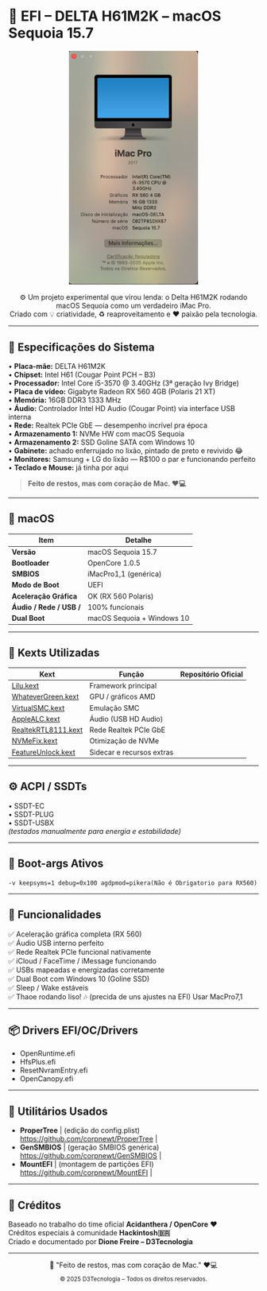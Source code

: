 # 🍏 EFI – DELTA H61M2K – macOS Sequoia 15.7

<p align="center">
  <img src="about-imac.png" width="260" alt="Sobre este Mac – iMac Pro (Sequoia)">
</p>




<p align="center">
  ⚙️ Um projeto experimental que virou lenda: o Delta H61M2K rodando macOS Sequoia como um verdadeiro iMac Pro.<br>
  Criado com 💡 criatividade, ♻️ reaproveitamento e ❤️ paixão pela tecnologia.
</p>

---

## 🧠 Especificações do Sistema

• **Placa-mãe:** DELTA H61M2K  
• **Chipset:** Intel H61 (Cougar Point PCH – B3)  
• **Processador:** Intel Core i5-3570 @ 3.40GHz (3ª geração Ivy Bridge)  
• **Placa de vídeo:** Gigabyte Radeon RX 560 4GB (Polaris 21 XT)  
• **Memória:** 16GB DDR3 1333 MHz  
• **Áudio:** Controlador Intel HD Audio (Cougar Point) via interface USB interna  
• **Rede:** Realtek PCIe GbE — desempenho incrível pra época  
• **Armazenamento 1:** NVMe HW com macOS Sequoia  
• **Armazenamento 2:** SSD Goline SATA com Windows 10  
• **Gabinete:** achado enferrujado no lixão, pintado de preto e revivido 😂  
• **Monitores:** Samsung + LG do lixão — R$100 o par e funcionando perfeito  
• **Teclado e Mouse:** já tinha por aqui  

> **Feito de restos, mas com coração de Mac. ❤️💻**

---

## 🍎 macOS

| Item | Detalhe |
|------|----------|
| **Versão** | macOS Sequoia 15.7 |
| **Bootloader** | OpenCore 1.0.5 |
| **SMBIOS** | iMacPro1,1 (genérica) |
| **Modo de Boot** | UEFI |
| **Aceleração Gráfica** | OK (RX 560 Polaris) |
| **Áudio / Rede / USB /** | 100% funcionais |
| **Dual Boot** | macOS Sequoia + Windows 10 |

---

## 🧩 Kexts Utilizadas

| Kext | Função | Repositório Oficial |
|------|--------|----------------------|
| [Lilu.kext](https://github.com/acidanthera/Lilu) | Framework principal |
| [WhateverGreen.kext](https://github.com/acidanthera/WhateverGreen) | GPU / gráficos AMD |
| [VirtualSMC.kext](https://github.com/acidanthera/VirtualSMC) | Emulação SMC |
| [AppleALC.kext](https://github.com/acidanthera/AppleALC) | Áudio (USB HD Audio) |
| [RealtekRTL8111.kext](https://github.com/Mieze/RTL8111_driver_for_OS_X) | Rede Realtek PCIe GbE |
| [NVMeFix.kext](https://github.com/acidanthera/NVMeFix) | Otimização de NVMe |
| [FeatureUnlock.kext](https://github.com/acidanthera/FeatureUnlock) | Sidecar e recursos extras |

---

## ⚙️ ACPI / SSDTs

• SSDT-EC  
• SSDT-PLUG  
• SSDT-USBX  
*(testados manualmente para energia e estabilidade)*

---

## 🧾 Boot-args Ativos

```
-v keepsyms=1 debug=0x100 agdpmod=pikera(Não é Obrigatorio para RX560)
```

---

## 🧠 Funcionalidades

✅ Aceleração gráfica completa (RX 560)  
✅ Áudio USB interno perfeito  
✅ Rede Realtek PCIe funcional nativamente  
✅ iCloud / FaceTime / iMessage funcionando  
✅ USBs mapeadas e energizadas corretamente  
✅ Dual Boot com Windows 10 (Goline SSD)  
✅ Sleep / Wake estáveis  
✅ Thaoe rodando liso! 🎶 (precida de uns ajustes na EFI) Usar MacPro7,1

---

## 📦 Drivers EFI/OC/Drivers

- OpenRuntime.efi  
- HfsPlus.efi  
- ResetNvramEntry.efi  
- OpenCanopy.efi  

---

## 🧰 Utilitários Usados

- **ProperTree** | (edição do config.plist) https://github.com/corpnewt/ProperTree |
- **GenSMBIOS** | (geração SMBIOS genérica)  https://github.com/corpnewt/GenSMBIOS |
- **MountEFI** | (montagem de partições EFI)  https://github.com/corpnewt/MountEFI |
---

## 💬 Créditos
Baseado no trabalho do time oficial **Acidanthera / OpenCore** ❤️  
Créditos especiais à comunidade **Hackintosh🇧🇷**  
Criado e documentado por **Dione Freire – D3Tecnologia**


---

<p align="center">
  🚀 "Feito de restos, mas com coração de Mac." ❤️💻  
  <br>
  <sub>© 2025 D3Tecnologia – Todos os direitos reservados.</sub>
</p>
